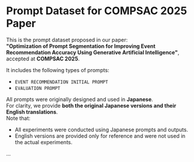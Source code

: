 # Prompt Dataset for COMPSAC 2025 Paper

This is the prompt dataset proposed in our paper:  
**"Optimization of Prompt Segmentation for Improving Event Recommendation Accuracy Using Generative Artificial Intelligence"**, accepted at **COMPSAC 2025**.

It includes the following types of prompts:
- `EVENT RECOMMENDATION INITIAL PROMPT`
- `EVALUATION PROMPT`

All prompts were originally designed and used in **Japanese**.  
For clarity, we provide **both the original Japanese versions and their English translations**.  
Note that:
- All experiments were conducted using Japanese prompts and outputs.
- English versions are provided only for reference and were not used in the actual experiments.

...
